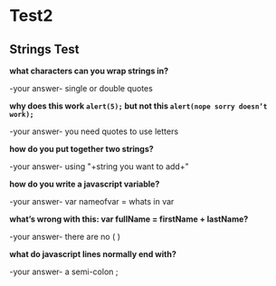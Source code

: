 # Test2
## Strings Test


**what characters can you wrap strings in?**

-your answer-  single or double quotes


**why does this work `alert(5);` but not this `alert(nope sorry doesn’t work);`**

-your answer- you need quotes to use letters


**how do you put together two strings?**

-your answer- using "+string you want to add+"


**how do you write a javascript variable?**

-your answer- var nameofvar = whats in var


**what’s wrong with this: var fullName = firstName + lastName?**

-your answer- there are no ( ) 


**what do javascript lines normally end with?**

-your answer- a semi-colon ;
